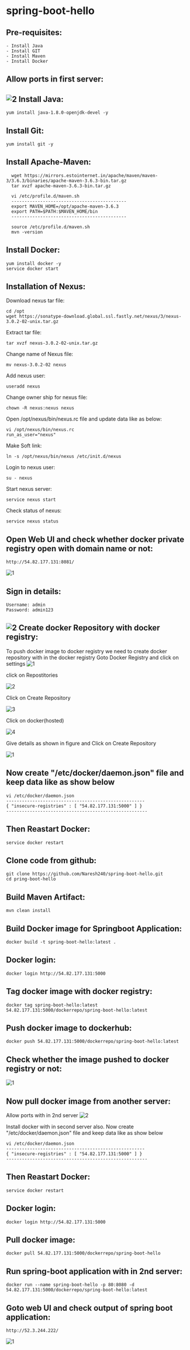 # spring-boot-hello

Pre-requisites:
-----
    - Install Java
    - Install GIT
    - Install Maven
    - Install Docker
Allow ports in first server:
--------
![2](https://user-images.githubusercontent.com/63221837/83428679-7d046380-a450-11ea-849d-69ee87a3e9ab.png)
Install Java:
------
    yum install java-1.8.0-openjdk-devel -y
Install Git:
-------
    yum install git -y
Install Apache-Maven:
-------------
	  wget https://mirrors.estointernet.in/apache/maven/maven-3/3.6.3/binaries/apache-maven-3.6.3-bin.tar.gz
	  tar xvzf apache-maven-3.6.3-bin.tar.gz
	
	  vi /etc/profile.d/maven.sh
	  --------------------------------------------
	  export MAVEN_HOME=/opt/apache-maven-3.6.3
	  export PATH=$PATH:$MAVEN_HOME/bin
	  --------------------------------------------
	
	  source /etc/profile.d/maven.sh
	  mvn -version
Install Docker:
------
    yum install docker -y
    service docker start
Installation of Nexus:
-----------------
Download nexus tar file:
	  
    cd /opt
    wget https://sonatype-download.global.ssl.fastly.net/nexus/3/nexus-3.0.2-02-unix.tar.gz
Extract tar file:

    tar xvzf nexus-3.0.2-02-unix.tar.gz
Change name of Nexus file:
	
    mv nexus-3.0.2-02 nexus
Add nexus user: 
	  
    useradd nexus
Change owner ship for nexus file:
	  
    chown -R nexus:nexus nexus
Open /opt/nexus/bin/nexus.rc file and update data like as below:
    
    vi /opt/nexus/bin/nexus.rc
    run_as_user="nexus"

Make Soft link:

    ln -s /opt/nexus/bin/nexus /etc/init.d/nexus
Login to nexus user:
  
    su - nexus
Start nexus server:

    service nexus start
Check status of nexus:

    service nexus status
Open Web UI and check whether docker private registry open with domain name or not:
------------
	http://54.82.177.131:8081/
![1](https://user-images.githubusercontent.com/63221837/83426599-03b74180-a44d-11ea-8c18-c71674a93723.png)

Sign in details:
--------
    Username: admin
    Password: admin123
![2](https://user-images.githubusercontent.com/63221837/83426601-04e86e80-a44d-11ea-9278-21d9b0d48230.png)
Create docker Repository with docker registry:
---------
To push docker image to docker registry we need to create docker repository with in the docker registry
Goto Docker Registry and click on settings
![1](https://user-images.githubusercontent.com/63221837/83322866-9357c700-a278-11ea-8cac-2f42b7062868.png)

click on Repostitories

![2](https://user-images.githubusercontent.com/63221837/83322867-9357c700-a278-11ea-9f19-8f30deeba34a.png)

Click on Create Repository

![3](https://user-images.githubusercontent.com/63221837/83322905-d023be00-a278-11ea-949e-de01d28e9260.png)

Click on docker(hosted)

![4](https://user-images.githubusercontent.com/63221837/83322907-d0bc5480-a278-11ea-8535-0faaf91f8ea6.png)

Give details as shown in figure and Click on Create Repository

![1](https://user-images.githubusercontent.com/63221837/83427110-d4550480-a44d-11ea-95c1-2a166f3b8381.png)

Now create "/etc/docker/daemon.json" file and keep data like as show below
--------------
	vi /etc/docker/daemon.json
	-----------------------------------------------------
	{ "insecure-registries" : [ "54.82.177.131:5000" ] }
	------------------------------------------------------
Then Reastart Docker:
--------
	service docker restart

Clone code from github:
-------------
    git clone https://github.com/Naresh240/spring-boot-hello.git
    cd pring-boot-hello
Build Maven Artifact:
------------
    mvn clean install
Build Docker image for Springboot Application:
------------
    docker build -t spring-boot-hello:latest .
Docker login:
-------
    docker login http://54.82.177.131:5000
Tag docker image with docker registry:
-------------
    docker tag spring-boot-hello:latest 54.82.177.131:5000/dockerrepo/spring-boot-hello:latest
Push docker image to dockerhub:
--------
    docker push 54.82.177.131:5000/dockerrepo/spring-boot-hello:latest
Check whether the image pushed to docker registry or not:
-------------
![1](https://user-images.githubusercontent.com/63221837/83427951-2cd8d180-a44f-11ea-8b65-21b595361288.png)

Now pull docker image from another server:
------------
Allow ports with in 2nd server
![2](https://user-images.githubusercontent.com/63221837/83429055-19c70100-a451-11ea-9eb3-f5833c03027b.png)

Install docker with in second server also.
Now create "/etc/docker/daemon.json" file and keep data like as show below

	vi /etc/docker/daemon.json
	-----------------------------------------------------
	{ "insecure-registries" : [ "54.82.177.131:5000" ] }
	------------------------------------------------------
Then Reastart Docker:
--------
	service docker restart
Docker login:
-------
    docker login http://54.82.177.131:5000
Pull docker image:
--------
    docker pull 54.82.177.131:5000/dockerrepo/spring-boot-hello
Run spring-boot application with in 2nd server:
----------
    docker run --name spring-boot-hello -p 80:8080 -d 54.82.177.131:5000/dockerrepo/spring-boot-hello:latest
Goto web UI and check output of spring boot application:
-------
    http://52.3.244.222/
![1](https://user-images.githubusercontent.com/63221837/83429057-1a5f9780-a451-11ea-89ca-49ea14579d2e.png)
